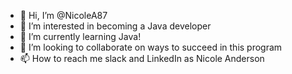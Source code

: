 - 👋 Hi, I’m @NicoleA87
- 👀 I’m interested in becoming a Java developer
- 🌱 I’m currently learning Java!
- 💞️ I’m looking to collaborate on ways to succeed in this program
- 📫 How to reach me slack and LinkedIn as Nicole Anderson

<!---
NicoleA87/NicoleA87 is a ✨ special ✨ repository because its `README.md` (this file) appears on your GitHub profile.
You can click the Preview link to take a look at your changes.
--->
